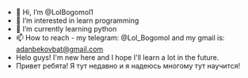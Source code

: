 - 👋 Hi, I’m @LolBogomol1
- 👀 I’m interested in learn programming
- 🌱 I’m currently learning python
- 📫 How to reach - my telegram: @Lol_Bogomol and my gmail is: adanbekovbat@gmail.com
- Helo guys! I'm new here and I hope I'll learn a lot in the future.
- Привет ребята! Я тут недавно и я надеюсь многому тут научится!
<!---
LolBogomol1/LolBogomol1 is a ✨ special ✨ repository because its `README.md` (this file) appears on your GitHub profile.
You can click the Preview link to take a look at your changes.
--->

